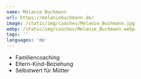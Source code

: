 ```yaml
---
name: Melanie Buchmann
url: https://melaniebuchmann.de/
image: /static/img/coaches/Melanie_Buchmann.jpg
webp: /static/img/coaches/Melanie_Buchmann.webp
tags: ''
languages: 'de'
---
```


<ul><li>Familiencoaching</li><li>Eltern-Kind-Beziehung</li><li>Selbstwert für Mütter</li></ul>